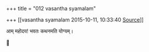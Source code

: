 +++
title = "012 vasantha syamalam"

+++
[[vasantha syamalam	2015-10-11, 10:33:40 [Source](https://groups.google.com/g/samskrita/c/c9vuEWP1978)]]



आम् महोदय! भवतः कथनमति योग्यम्।



